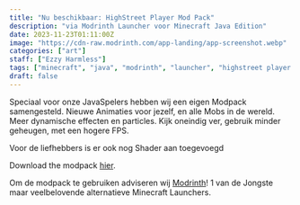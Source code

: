 ```yaml
---
title: "Nu beschikbaar: HighStreet Player Mod Pack"
description: "via Modrinth Launcher voor Minecraft Java Edition"
date: 2023-11-23T01:11:00Z
image: "https://cdn-raw.modrinth.com/app-landing/app-screenshot.webp"
categories: ["art"]
staff: ["Ezzy Harmless"]
tags: ["minecraft", "java", "modrinth", "launcher", "highstreet player pack" ]
draft: false
---
```


Speciaal voor onze JavaSpelers hebben wij een eigen Modpack samengesteld. Nieuwe Animaties voor jezelf, en alle Mobs in de wereld. Meer dynamische effecten en particles. Kijk oneindig ver, gebruik minder geheugen, met een hogere FPS.

Voor de liefhebbers is er ook nog Shader aan toegevoegd

Download the modpack [hier](http://extern.artkidsfoundation.org/HighStreet-SMP-Players-Pack-1.0.0.mrpack).

Om de modpack te gebruiken adviseren wij [Modrinth](https://modrinth.com/app)! 1 van de Jongste maar veelbelovende alternatieve Minecraft Launchers.
